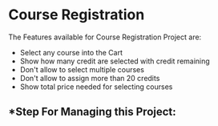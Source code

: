 # Course Registration

The Features available for Course Registration Project are:

- Select any course into the Cart
- Show how many credit are selected with credit remaining
- Don't allow to select multiple courses
- Don't allow to assign more than 20 credits
- Show total price needed for selecting courses

*Step For Managing this Project:
-